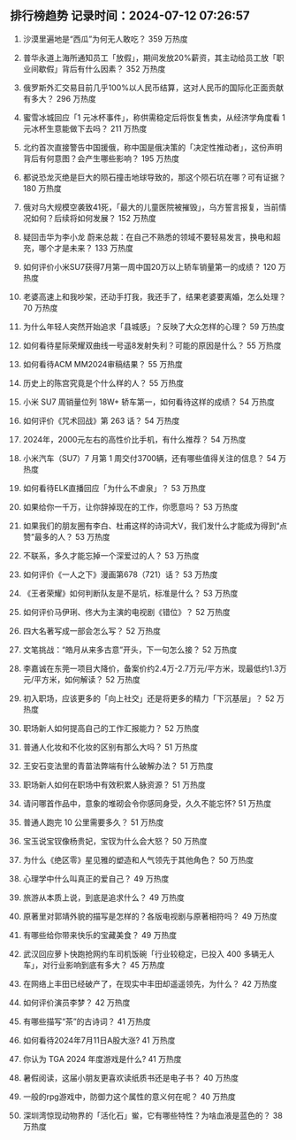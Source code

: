 
## 排行榜趋势 记录时间：2024-07-12 07:26:57
  
  1. 沙漠里遍地是“西瓜”为何无人敢吃？ 359 万热度
    
  2. 普华永道上海所通知员工「放假」，期间发放20%薪资，其主动给员工放「职业间歇假」背后有什么因素？ 352 万热度
    
  3. 俄罗斯外汇交易目前几乎100%以人民币结算，这对人民币的国际化正面贡献有多大？ 296 万热度
    
  4. 蜜雪冰城回应「1 元冰杯事件」，称供需稳定后将恢复售卖，从经济学角度看 1 元冰杯生意能做下去吗？ 211 万热度
    
  5. 北约首次直接警告中国援俄，称中国是俄决策的「决定性推动者」，这份声明背后有何意图？会产生哪些影响？ 195 万热度
    
  6. 都说恐龙灭绝是巨大的陨石撞击地球导致的，那这个陨石坑在哪？可有证据？ 180 万热度
    
  7. 俄对乌大规模空袭致41死，「最大的儿童医院被摧毁」，乌方誓言报复，当前情况如何？后续将如何发展？ 152 万热度
    
  8. 疑回击华为李小龙 蔚来总裁：在自己不熟悉的领域不要轻易发言，换电和超充，哪个才是未来？ 133 万热度
    
  9. 如何评价小米SU7获得7月第一周中国20万以上轿车销量第一的成绩？ 120 万热度
    
  10. 老婆高速上和我吵架，还动手打我，我还手了，结果老婆要离婚，怎么处理？ 70 万热度
    
  11. 为什么年轻人突然开始追求「县城感」？反映了大众怎样的心理？ 59 万热度
    
  12. 如何看待星际荣耀双曲线一号遥8发射失利？可能的原因是什么？ 55 万热度
    
  13. 如何看待ACM MM2024审稿结果？ 55 万热度
    
  14. 历史上的陈宫究竟是个什么样的人？ 55 万热度
    
  15. 小米 SU7 周销量位列 18W+ 轿车第一，如何看待这样的成绩？ 54 万热度
    
  16. 如何评价《咒术回战》第 263 话？ 54 万热度
    
  17. 2024年，2000元左右的高性价比手机，有什么推荐？ 54 万热度
    
  18. 小米汽车（SU7）7 月第 1 周交付3700辆，还有哪些值得关注的信息？ 54 万热度
    
  19. 如何看待ELK直播回应「为什么不虐泉」？ 53 万热度
    
  20. 如果给你一千万，让你辞掉现在的工作，你愿意吗？ 53 万热度
    
  21. 如果我们的朋友圈有李白、杜甫这样的诗词大V，我们发什么才能成为得到“点赞”最多的人？ 53 万热度
    
  22. 不联系，多久才能忘掉一个深爱过的人？ 53 万热度
    
  23. 如何评价《一人之下》漫画第678（721）话？ 53 万热度
    
  24. 《王者荣耀》如何判断队友是不是坑，标准是什么？ 53 万热度
    
  25. 如何评价马伊琍、佟大为主演的电视剧《错位》？ 52 万热度
    
  26. 四大名著写成一部会怎么写？ 52 万热度
    
  27. 文笔挑战：“皓月从来多古意”开头，下一句怎么接？ 52 万热度
    
  28. 李嘉诚在东莞一项目大降价，备案价约2.4万-2.7万元/平方米，现最低约1.3万元/平方米，如何解读？ 52 万热度
    
  29. 初入职场，应该更多的「向上社交」还是将更多的精力「下沉基层」？ 52 万热度
    
  30. 职场新人如何提高自己的工作汇报能力？ 52 万热度
    
  31. 普通人化妆和不化妆的区别有那么大吗？ 51 万热度
    
  32. 王安石变法里的青苗法弊端有什么破解办法？ 51 万热度
    
  33. 职场新人如何在职场中有效积累人脉资源？ 51 万热度
    
  34. 请问哪首作品中，意象的堆砌会令你感同身受，久久不能忘怀? 51 万热度
    
  35. 普通人跑完 10 公里需要多久？ 51 万热度
    
  36. 宝玉说宝钗像杨贵妃，宝钗为什么会大怒？ 50 万热度
    
  37. 为什么《绝区零》星见雅的塑造和人气领先于其他角色？ 50 万热度
    
  38. 心理学中什么叫真正的爱自己？ 49 万热度
    
  39. 旅游从本质上说，到底是追求什么？ 49 万热度
    
  40. 原著里对郭靖外貌的描写是怎样的？各版电视剧与原著相符吗？ 49 万热度
    
  41. 有哪些给你带来快乐的宝藏美食？ 49 万热度
    
  42. 武汉回应萝卜快跑抢网约车司机饭碗「行业较稳定，已投入 400 多辆无人车」，对行业影响到底有多大？ 45 万热度
    
  43. 在网络上丰田已经破产了，在现实中丰田却遥遥领先，为什么？ 42 万热度
    
  44. 如何评价演员李梦？ 42 万热度
    
  45. 有哪些描写“茶”的古诗词？ 41 万热度
    
  46. 如何看待2024年7月11日A股大涨? 41 万热度
    
  47. 你认为 TGA 2024 年度游戏是什么? 41 万热度
    
  48. 暑假阅读，这届小朋友更喜欢读纸质书还是电子书？ 40 万热度
    
  49. 一般的rpg游戏中，防御力这个属性的意义何在呢？ 40 万热度
    
  50. 深圳湾惊现动物界的「活化石」鲎，它有哪些特性？为啥血液是蓝色的？ 38 万热度
    